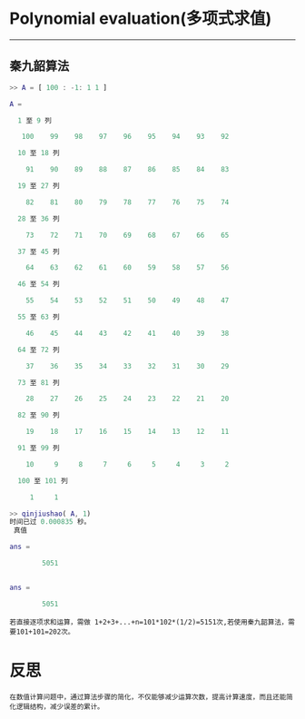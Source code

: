 # Polynomial evaluation(多项式求值)

------------------------------------------

##  秦九韶算法

```matlab
>> A = [ 100 : -1: 1 1 ]

A =

  1 至 9 列

   100    99    98    97    96    95    94    93    92

  10 至 18 列

    91    90    89    88    87    86    85    84    83

  19 至 27 列

    82    81    80    79    78    77    76    75    74

  28 至 36 列

    73    72    71    70    69    68    67    66    65

  37 至 45 列

    64    63    62    61    60    59    58    57    56

  46 至 54 列

    55    54    53    52    51    50    49    48    47

  55 至 63 列

    46    45    44    43    42    41    40    39    38

  64 至 72 列

    37    36    35    34    33    32    31    30    29

  73 至 81 列

    28    27    26    25    24    23    22    21    20

  82 至 90 列

    19    18    17    16    15    14    13    12    11

  91 至 99 列

    10     9     8     7     6     5     4     3     2

  100 至 101 列

     1     1

>> qinjiushao( A, 1)
时间已过 0.000835 秒。
 真值 

ans =

        5051


ans =

        5051
```

    若直接逐项求和运算，需做 1+2+3+...+n=101*102*(1/2)=5151次,若使用秦九韶算法，需要101+101=202次。
    
 # 反思
 
    在数值计算问题中，通过算法步骤的简化，不仅能够减少运算次数，提高计算速度，而且还能简化逻辑结构，减少误差的累计。
